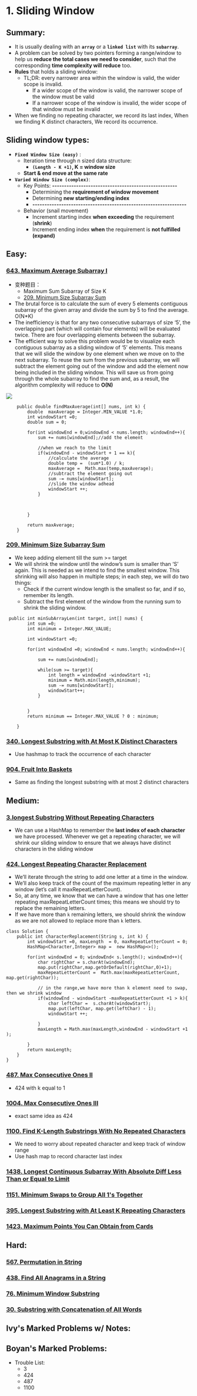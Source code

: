 # 1. Sliding Window

## Summary:

* It is usually dealing with an **`array`** or a **`linked list`** with its **`subarray`**.
* A problem can be solved by two pointers forming a range/window to help us **reduce the total cases we need to consider**, such that the corresponding **time complexity will reduce** too.
* **Rules** that holds a sliding window: 
  * TL;DR: every narrower area within the window is valid, the wider scope is invalid.
    * If a wider scope of the window is valid, the narrower scope of the window must be valid
    * If a narrower scope of the window is invalid, the wider scope of that window must be invalid
* When we finding no repeating character, we record its last index, When we finding K distinct characters, We record its occurrence.



## **Sliding window types:**

* **`Fixed Window Size (easy)`** :
  * Iteration time through n sized data structure:
    * **`(Length - K +1)`, K = window size**
  * **Start & end move at the same rate**
* **`Varied Window Size (complex)`**:
  * Key Points:       **----------------------------------------------------**
    * Determining the **requirement of window movement** 
    * Determining **new starting/ending index**
    *  **----------------------------------------------------------------**
  * Behavior \(snail movement\)
    * Increment starting index **when exceeding** the requirement \(**shrink**\)
    * Increment ending index **when** the requirement is **not fulfilled \(expand\)**

## Easy:

### [643. Maximum Average Subarray I](https://leetcode.com/problems/maximum-average-subarray-i/) 

* 变种题目： 
  * Maximum Sum Subarray of Size K
  * [209. Minimum Size Subarray Sum](https://leetcode.com/problems/minimum-size-subarray-sum/)
* The brutal force is to calculate the sum of every 5 elements contiguous subarray of the given array and divide the sum by 5 to find the average.  O\(N\*K\)
* The inefficiency is that for any two consecutive subarrays of size ‘5’, the overlapping part \(which will contain four elements\) will be evaluated twice. There are four overlapping elements between the subarray.
* The efficient way to solve this problem would be to visualize each contiguous subarray as a sliding window of ‘5’ elements. This means that we will slide the window by one element when we move on to the next subarray. To reuse the sum from the previous subarray, we will subtract the element going out of the window and add the element now being included in the sliding window. This will save us from going through the whole subarray to find the sum and, as a result, the algorithm complexity will reduce to **O\(N\)**

![](../.gitbook/assets/image%20%282%29.png)

```text
    public double findMaxAverage(int[] nums, int k) {
        double  maxAverage = Integer.MIN_VALUE *1.0;
        int windowStart =0;
        double sum = 0;
        
        for(int windowEnd = 0;windowEnd < nums.length; windowEnd++){
            sum += nums[windowEnd];//add the element
            
            //when we reach to the limit
            if(windowEnd - windowStart + 1 == k){
                //calculate the average
                double temp =  (sum*1.0) / k;
                maxAverage =  Math.max(temp,maxAverage);
                //subtract the element going out
                sum -= nums[windowStart];
                //slide the window adhead
                windowStart ++;
            }
            
           
            
        }
        
        return maxAverage;
    }
```

### [209. Minimum Size Subarray Sum](https://leetcode.com/problems/minimum-size-subarray-sum/)

* We keep adding element till the sum &gt;= target
* We will shrink the window until the window’s sum is smaller than ‘S’ again. This is needed as we intend to find the smallest window. This shrinking will also happen in multiple steps; in each step, we will do two things:
  * Check if the current window length is the smallest so far, and if so, remember its length.
  * Subtract the first element of the window from the running sum to shrink the sliding window.

```text
 public int minSubArrayLen(int target, int[] nums) {
        int sum =0;
        int minimum = Integer.MAX_VALUE;
        
        int windowStart =0;
        
        for(int windowEnd =0; windowEnd < nums.length; windowEnd++){
            
            sum += nums[windowEnd];
            
            while(sum >= target){
                int length = windowEnd -windowStart +1;
                minimum = Math.min(length,minimum);
                sum -= nums[windowStart];
                windowStart++;
            }
            
            
        }
        return minimum == Integer.MAX_VALUE ? 0 : minimum;
        
    }
```

### [340. Longest Substring with At Most K Distinct Characters](https://leetcode.com/problems/longest-substring-with-at-most-k-distinct-characters/)

* Use hashmap to track the occurrence of each character

### [904. Fruit Into Baskets](https://leetcode.com/problems/fruit-into-baskets/)

* Same as finding the longest substring with at most 2 distinct characters

## Medium:

### [3.longest Substring Without Repeating Characters](https://leetcode.com/problems/longest-substring-without-repeating-characters/)

* We can use a HashMap to remember the **last index of each character** we have processed. Whenever we get a repeating character, we will shrink our sliding window to ensure that we always have distinct characters in the sliding window

### [424. Longest Repeating Character Replacement](https://leetcode.com/problems/longest-repeating-character-replacement/)

* We’ll iterate through the string to add one letter at a time in the window.
* We’ll also keep track of the count of the maximum repeating letter in any window \(let’s call it maxRepeatLetterCount\).
* So, at any time, we know that we can have a window that has one letter repeating maxRepeatLetterCount times; this means we should try to replace the remaining letters.
* If we have more than `k` remaining letters, we should shrink the window as we are not allowed to replace more than `k` letters.

```text
class Solution {
    public int characterReplacement(String s, int k) {
        int windowStart =0, maxLength  = 0, maxRepeatLetterCount = 0;
        HashMap<Character,Integer> map =  new HashMap<>();
        
        for(int windowEnd = 0; windowEnd< s.length(); windowEnd++){
            char rightChar = s.charAt(windowEnd);
            map.put(rightChar,map.getOrDefault(rightChar,0)+1);
            maxRepeatLetterCount =  Math.max(maxRepeatLetterCount, map.get(rightChar));
            
            // in the range,we have more than k element need to swap, then we shrink window
            if(windowEnd - windowStart -maxRepeatLetterCount +1 > k){
                char leftChar =  s.charAt(windowStart);
                map.put(leftChar, map.get(leftChar) - 1);
                windowStart ++;
                
            }
            maxLength = Math.max(maxLength,windowEnd - windowStart +1 );
            
        }
        return maxLength;
    }
}
```

### [487. Max Consecutive Ones II](https://leetcode.com/problems/max-consecutive-ones/)

* 424 with k equal to 1



### [1004. Max Consecutive Ones III](https://leetcode.com/problems/max-consecutive-ones-iii/)

* exact same idea as 424

### [1100. Find K-Length Substrings With No Repeated Characters](https://leetcode.com/problems/find-k-length-substrings-with-no-repeated-characters/)

* We need to worry about repeated character and keep track of window range
* Use hash map to record character last index 

### [1438. Longest Continuous Subarray With Absolute Diff Less Than or Equal to Limit ](https://leetcode.com/problems/longest-continuous-subarray-with-absolute-diff-less-than-or-equal-to-limit/)

### [1151. Minimum Swaps to Group All 1's Together](https://leetcode.com/problems/minimum-swaps-to-group-all-1s-together/)

### [395. Longest Substring with At Least K Repeating Characters](https://leetcode.com/problems/longest-substring-with-at-least-k-repeating-characters/)

### [1423. Maximum Points You Can Obtain from Cards](https://leetcode.com/problems/maximum-points-you-can-obtain-from-cards/)

## Hard:

### [567. Permutation in String](https://leetcode.com/problems/permutation-in-string/)

### [438. Find All Anagrams in a String](https://leetcode.com/problems/find-all-anagrams-in-a-string/)

### [76. Minimum Window Substring](https://leetcode.com/problems/minimum-window-substring/)

### [30. Substring with Concatenation of All Words](https://leetcode.com/problems/substring-with-concatenation-of-all-words/)





## Ivy's Marked Problems w/ Notes:

 



## Boyan's Marked Problems:

* Trouble List:
  * 3
  * 424
  * 487
  * 1100

